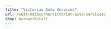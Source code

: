 ```yaml
---
title: "Victorian Auto Services"
url: /west-melbourne/victorian-auto-services/
shop: Autowerkstatt
---
```

